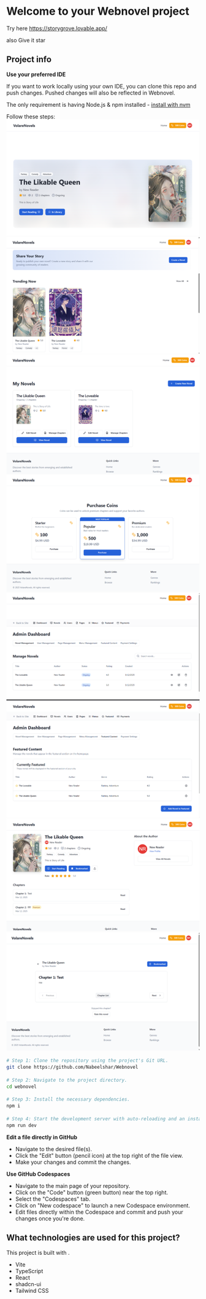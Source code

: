 # Welcome to your Webnovel project

Try here 
https://storygrove.lovable.app/

also Give it star

## Project info

**Use your preferred IDE**

If you want to work locally using your own IDE, you can clone this repo and push changes. Pushed changes will also be reflected in Webnovel.

The only requirement is having Node.js & npm installed - [install with nvm](https://github.com/nvm-sh/nvm#installing-and-updating)

Follow these steps:
![Screenshot 1](Screenshot%202025-03-12%20172150.png)
![Screenshot 2](Screenshot%202025-03-12%20172200.png)
![Screenshot 3](Screenshot%202025-03-12%20172212.png)
![Screenshot 4](Screenshot%202025-03-12%20172226.png)
![Screenshot 5](Screenshot%202025-03-12%20172247.png)
![Screenshot 6](Screenshot%202025-03-12%20172333.png)
![Screenshot 7](Screenshot%202025-03-12%20172357.png)
![Screenshot 8](Screenshot%202025-03-12%20172407.png)
```sh
# Step 1: Clone the repository using the project's Git URL.
git clone https://github.com/Nabeelshar/Webnovel

# Step 2: Navigate to the project directory.
cd webnovel

# Step 3: Install the necessary dependencies.
npm i

# Step 4: Start the development server with auto-reloading and an instant preview.
npm run dev
```

**Edit a file directly in GitHub**

- Navigate to the desired file(s).
- Click the "Edit" button (pencil icon) at the top right of the file view.
- Make your changes and commit the changes.

**Use GitHub Codespaces**

- Navigate to the main page of your repository.
- Click on the "Code" button (green button) near the top right.
- Select the "Codespaces" tab.
- Click on "New codespace" to launch a new Codespace environment.
- Edit files directly within the Codespace and commit and push your changes once you're done.

## What technologies are used for this project?

This project is built with .

- Vite
- TypeScript
- React
- shadcn-ui
- Tailwind CSS

